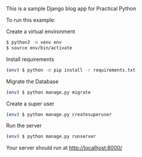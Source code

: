 This is a sample Django blog app for Practical Python

To run this example:

Create a virtual environment
```bash
$ python3 -m venv env
$ source env/bin/activate
```

Install requirements
```bash
(env) $ python -m pip install -r requirements.txt
```

Migrate the Database
```bash
(env) $ python manage.py migrate
```

Create a super user
```bash
(env) $ python manage.py createsuperuser
```

Run the server
```bash
(env) $ python manage.py runserver
```

Your server should run at [http://localhost:8000/](http://localhost:8000/)